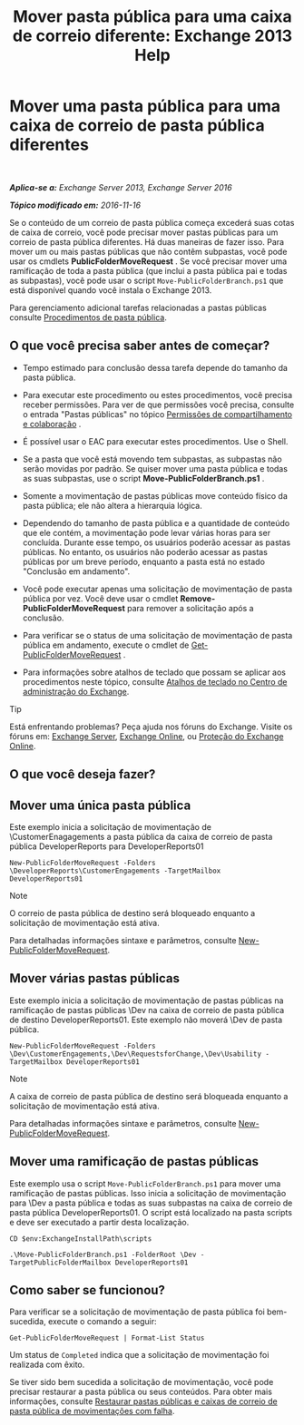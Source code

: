 ﻿---
title: 'Mover pasta pública para uma caixa de correio diferente: Exchange 2013 Help'
TOCTitle: Mover uma pasta pública para uma caixa de correio de pasta pública diferentes
ms:assetid: b8744934-a3cb-443e-acce-a9a6ca5d88f6
ms:mtpsurl: https://technet.microsoft.com/pt-br/library/JJ906435(v=EXCHG.150)
ms:contentKeyID: 51407900
ms.date: 05/22/2018
mtps_version: v=EXCHG.150
ms.translationtype: MT
---

# Mover uma pasta pública para uma caixa de correio de pasta pública diferentes

 

_**Aplica-se a:** Exchange Server 2013, Exchange Server 2016_

_**Tópico modificado em:** 2016-11-16_

Se o conteúdo de um correio de pasta pública começa excederá suas cotas de caixa de correio, você pode precisar mover pastas públicas para um correio de pasta pública diferentes. Há duas maneiras de fazer isso. Para mover um ou mais pastas públicas que não contêm subpastas, você pode usar os cmdlets **PublicFolderMoveRequest** . Se você precisar mover uma ramificação de toda a pasta pública (que inclui a pasta pública pai e todas as subpastas), você pode usar o script `Move-PublicFolderBranch.ps1` que está disponível quando você instala o Exchange 2013.

Para gerenciamento adicional tarefas relacionadas a pastas públicas consulte [Procedimentos de pasta pública](public-folder-procedures-exchange-2013-help.md).

## O que você precisa saber antes de começar?

  - Tempo estimado para conclusão dessa tarefa depende do tamanho da pasta pública.

  - Para executar este procedimento ou estes procedimentos, você precisa receber permissões. Para ver de que permissões você precisa, consulte o entrada "Pastas públicas" no tópico [Permissões de compartilhamento e colaboração](sharing-and-collaboration-permissions-exchange-2013-help.md) .

  - É possível usar o EAC para executar estes procedimentos. Use o Shell.

  - Se a pasta que você está movendo tem subpastas, as subpastas não serão movidas por padrão. Se quiser mover uma pasta pública e todas as suas subpastas, use o script **Move-PublicFolderBranch.ps1** .

  - Somente a movimentação de pastas públicas move conteúdo físico da pasta pública; ele não altera a hierarquia lógica.

  - Dependendo do tamanho de pasta pública e a quantidade de conteúdo que ele contém, a movimentação pode levar várias horas para ser concluída. Durante esse tempo, os usuários poderão acessar as pastas públicas. No entanto, os usuários não poderão acessar as pastas públicas por um breve período, enquanto a pasta está no estado "Conclusão em andamento".

  - Você pode executar apenas uma solicitação de movimentação de pasta pública por vez. Você deve usar o cmdlet **Remove-PublicFolderMoveRequest** para remover a solicitação após a conclusão.

  - Para verificar se o status de uma solicitação de movimentação de pasta pública em andamento, execute o cmdlet de [Get-PublicFolderMoveRequest](https://technet.microsoft.com/pt-br/library/jj878076\(v=exchg.150\)) .

  - Para informações sobre atalhos de teclado que possam se aplicar aos procedimentos neste tópico, consulte [Atalhos de teclado no Centro de administração do Exchange](keyboard-shortcuts-in-the-exchange-admin-center-exchange-online-protection-help.md).


> [!TIP]
> Está enfrentando problemas? Peça ajuda nos fóruns do Exchange. Visite os fóruns em: <A href="https://go.microsoft.com/fwlink/p/?linkid=60612">Exchange Server</A>, <A href="https://go.microsoft.com/fwlink/p/?linkid=267542">Exchange Online</A>, ou <A href="https://go.microsoft.com/fwlink/p/?linkid=285351">Proteção do Exchange Online</A>.



## O que você deseja fazer?

## Mover uma única pasta pública

Este exemplo inicia a solicitação de movimentação de \\CustomerEnagagements a pasta pública da caixa de correio de pasta pública DeveloperReports para DeveloperReports01

    New-PublicFolderMoveRequest -Folders \DeveloperReports\CustomerEngagements -TargetMailbox DeveloperReports01


> [!NOTE]
> O correio de pasta pública de destino será bloqueado enquanto a solicitação de movimentação está ativa.



Para detalhadas informações sintaxe e parâmetros, consulte [New-PublicFolderMoveRequest](https://technet.microsoft.com/pt-br/library/jj878081\(v=exchg.150\)).

## Mover várias pastas públicas

Este exemplo inicia a solicitação de movimentação de pastas públicas na ramificação de pastas públicas \\Dev na caixa de correio de pasta pública de destino DeveloperReports01. Este exemplo não moverá \\Dev de pasta pública.

    New-PublicFolderMoveRequest -Folders \Dev\CustomerEngagements,\Dev\RequestsforChange,\Dev\Usability -TargetMailbox DeveloperReports01


> [!NOTE]
> A caixa de correio de pasta pública de destino será bloqueada enquanto a solicitação de movimentação está ativa.



Para detalhadas informações sintaxe e parâmetros, consulte [New-PublicFolderMoveRequest](https://technet.microsoft.com/pt-br/library/jj878081\(v=exchg.150\)).

## Mover uma ramificação de pastas públicas

Este exemplo usa o script `Move-PublicFolderBranch.ps1` para mover uma ramificação de pastas públicas. Isso inicia a solicitação de movimentação para \\Dev a pasta pública e todas as suas subpastas na caixa de correio de pasta pública DeveloperReports01. O script está localizado na pasta scripts e deve ser executado a partir desta localização.

    CD $env:ExchangeInstallPath\scripts
    
    .\Move-PublicFolderBranch.ps1 -FolderRoot \Dev -TargetPublicFolderMailbox DeveloperReports01

## Como saber se funcionou?

Para verificar se a solicitação de movimentação de pasta pública foi bem-sucedida, execute o comando a seguir:

    Get-PublicFolderMoveRequest | Format-List Status

Um status de `Completed` indica que a solicitação de movimentação foi realizada com êxito.

Se tiver sido bem sucedida a solicitação de movimentação, você pode precisar restaurar a pasta pública ou seus conteúdos. Para obter mais informações, consulte [Restaurar pastas públicas e caixas de correio de pasta pública de movimentações com falha](restore-public-folders-and-public-folder-mailboxes-from-failed-moves-exchange-2013-help.md).


